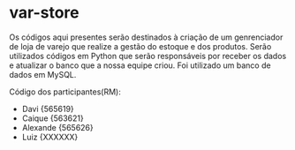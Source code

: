 # var-store
Os códigos aqui presentes serão destinados à criação de um genrenciador de loja de varejo que realize a gestão do estoque e dos produtos. 
Serão utilizados códigos em Python que serão responsáveis por receber os dados e atualizar o banco que a nossa equipe criou.
Foi utilizado um banco de dados em MySQL.

Código dos participantes(RM):
- Davi {565619}
- Caique {563621}
- Alexande {565626}
- Luiz {XXXXXX}
